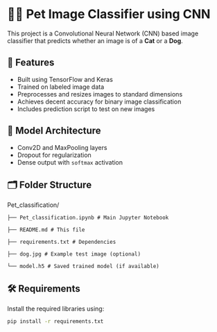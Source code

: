 # 🐶🐱 Pet Image Classifier using CNN

This project is a Convolutional Neural Network (CNN) based image classifier that predicts whether an image is of a **Cat** or a **Dog**.

## 🚀 Features

- Built using TensorFlow and Keras
- Trained on labeled image data
- Preprocesses and resizes images to standard dimensions
- Achieves decent accuracy for binary image classification
- Includes prediction script to test on new images

## 🧠 Model Architecture

- Conv2D and MaxPooling layers
- Dropout for regularization
- Dense output with `softmax` activation

## 🗂️ Folder Structure

  Pet_classification/
  
    ├── Pet_classification.ipynb # Main Jupyter Notebook

    ├── README.md # This file

    ├── requirements.txt # Dependencies

    ├── dog.jpg # Example test image (optional)

    └── model.h5 # Saved trained model (if available)

## 🛠️ Requirements

Install the required libraries using:

```bash
pip install -r requirements.txt
